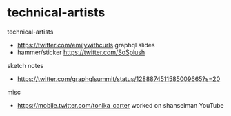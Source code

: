 # technical-artists
technical-artists


- https://twitter.com/emilywithcurls graphql slides
- hammer/sticker https://twitter.com/SoSplush


sketch notes

- https://twitter.com/graphqlsummit/status/1288874511585009665?s=20

misc

- https://mobile.twitter.com/tonika_carter worked on shanselman YouTube 

